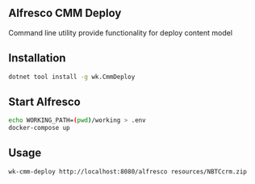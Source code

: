 ## Alfresco CMM Deploy

Command line utility provide functionality for deploy content model

## Installation

```bash
dotnet tool install -g wk.CmmDeploy
```

## Start Alfresco

```bash
echo WORKING_PATH=(pwd)/working > .env
docker-compose up
```

## Usage

```bash
wk-cmm-deploy http://localhost:8080/alfresco resources/NBTCcrm.zip
```